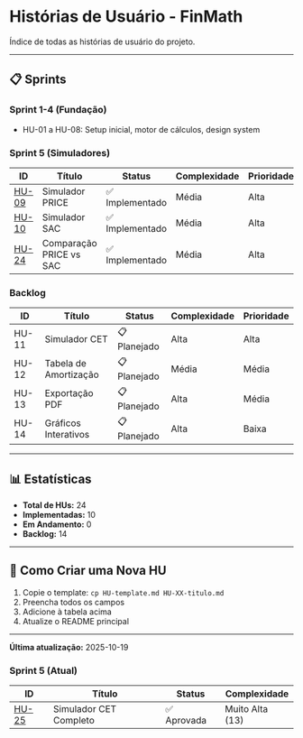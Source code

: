 # Histórias de Usuário - FinMath

Índice de todas as histórias de usuário do projeto.

---

## 📋 Sprints

### Sprint 1-4 (Fundação)

- HU-01 a HU-08: Setup inicial, motor de cálculos, design system

### Sprint 5 (Simuladores)

| ID                                       | Título                  | Status          | Complexidade | Prioridade |
| ---------------------------------------- | ----------------------- | --------------- | ------------ | ---------- |
| [HU-09](./HU-09-simulador-price.md)      | Simulador PRICE         | ✅ Implementado | Média        | Alta       |
| [HU-10](./HU-10-simulador-sac.md)        | Simulador SAC           | ✅ Implementado | Média        | Alta       |
| [HU-24](./HU-24-comparacao-price-sac.md) | Comparação PRICE vs SAC | ✅ Implementado | Média        | Alta       |

### Backlog

| ID    | Título                | Status       | Complexidade | Prioridade |
| ----- | --------------------- | ------------ | ------------ | ---------- |
| HU-11 | Simulador CET         | 📋 Planejado | Alta         | Alta       |
| HU-12 | Tabela de Amortização | 📋 Planejado | Média        | Média      |
| HU-13 | Exportação PDF        | 📋 Planejado | Alta         | Média      |
| HU-14 | Gráficos Interativos  | 📋 Planejado | Alta         | Baixa      |

---

## 📊 Estatísticas

- **Total de HUs:** 24
- **Implementadas:** 10
- **Em Andamento:** 0
- **Backlog:** 14

---

## 🎯 Como Criar uma Nova HU

1. Copie o template: `cp HU-template.md HU-XX-titulo.md`
2. Preencha todos os campos
3. Adicione à tabela acima
4. Atualize o README principal

---

**Última atualização:** 2025-10-19

### Sprint 5 (Atual)

| ID                                         | Título                 | Status      | Complexidade    |
| ------------------------------------------ | ---------------------- | ----------- | --------------- |
| [HU-25](./HU-25-simulador-cet-completo.md) | Simulador CET Completo | ✅ Aprovada | Muito Alta (13) |
